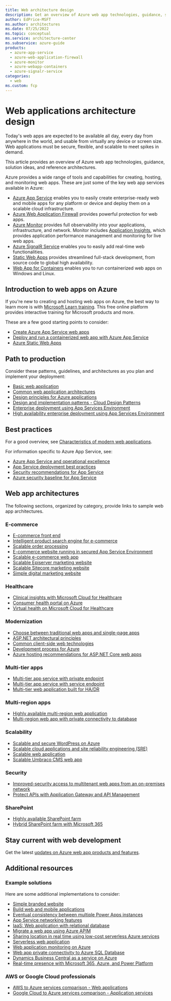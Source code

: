 ```yaml
---
title: Web architecture design
description: Get an overview of Azure web app technologies, guidance, solution ideas, and reference architectures.
author: EdPrice-MSFT
ms.author: architectures
ms.date: 07/25/2022
ms.topic: conceptual
ms.service: architecture-center
ms.subservice: azure-guide
products:
  - azure-app-service
  - azure-web-application-firewall
  - azure-monitor
  - azure-webapp-containers
  - azure-signalr-service
categories:
  - web
ms.custom: fcp
---
```


# Web applications architecture design

Today's web apps are expected to be available all day, every day from anywhere in the world, and usable from virtually any device or screen size. Web applications must be secure, flexible, and scalable to meet spikes in demand.

This article provides an overview of Azure web app technologies, guidance, solution ideas, and reference architectures.

Azure provides a wide range of tools and capabilities for creating, hosting, and monitoring web apps. These are just some of the key web app services available in Azure:

- [Azure App Service](https://azure.microsoft.com/services/app-service) enables you to easily create enterprise-ready web and mobile apps for any platform or device and deploy them on a scalable cloud infrastructure.
- [Azure Web Application Firewall](https://azure.microsoft.com/services/web-application-firewall) provides powerful protection for web apps.
- [Azure Monitor](https://azure.microsoft.com/services/monitor) provides full observability into your applications, infrastructure, and network. Monitor includes [Application Insights](/azure/azure-monitor/app/app-insights-overview), which provides application performance management and monitoring for live web apps.
- [Azure SignalR Service](https://azure.microsoft.com/services/signalr-service) enables you to easily add real-time web functionalities.
- [Static Web Apps](https://azure.microsoft.com/services/app-service/static) provides streamlined full-stack development, from source code to global high availability.
- [Web App for Containers](https://azure.microsoft.com/services/app-service/containers) enables you to run containerized web apps on Windows and Linux.

## Introduction to web apps on Azure

If you're new to creating and hosting web apps on Azure, the best way to learn more is with [Microsoft Learn training](/training/?WT.mc_id=learnaka). This free online platform provides interactive training for Microsoft products and more.

These are a few good starting points to consider:

- [Create Azure App Service web apps](/training/paths/create-azure-app-service-web-apps)
- [Deploy and run a containerized web app with Azure App Service](/training/modules/deploy-run-container-app-service)
- [Azure Static Web Apps](/training/paths/azure-static-web-apps)

## Path to production

Consider these patterns, guidelines, and architectures as you plan and implement your deployment:

- [Basic web application](../../reference-architectures/app-service-web-app/basic-web-app.yml)
- [Common web application architectures](/dotnet/architecture/modern-web-apps-azure/common-web-application-architectures)
- [Design principles for Azure applications](../../guide/design-principles/index.md)
- [Design and implementation patterns - Cloud Design Patterns](../../patterns/category/design-implementation.md)
- [Enterprise deployment using App Services Environment](../../reference-architectures/enterprise-integration/ase-standard-deployment.yml)
- [High availability enterprise deployment using App Services Environment](../../reference-architectures/enterprise-integration/ase-high-availability-deployment.yml)

## Best practices

For a good overview, see [Characteristics of modern web applications](/dotnet/architecture/modern-web-apps-azure/modern-web-applications-characteristics).

For information specific to Azure App Service, see:

- [Azure App Service and operational excellence](/azure/architecture/framework/services/compute/azure-app-service/operational-excellence)  
- [App Service deployment best practices](/azure/app-service/deploy-best-practices)
- [Security recommendations for App Service](/azure/app-service/security-recommendations)
- [Azure security baseline for App Service](/security/benchmark/azure/baselines/app-service-security-baseline)

## Web app architectures

The following sections, organized by category, provide links to sample web app architectures.

### E-commerce

- [E-commerce front end](../../example-scenario/apps/ecommerce-scenario.yml)
- [Intelligent product search engine for e-commerce](../../example-scenario/apps/ecommerce-search.yml)
- [Scalable order processing](../../example-scenario/data/ecommerce-order-processing.yml)
- [E-commerce website running in secured App Service Environment](../../solution-ideas/articles/ecommerce-website-running-in-secured-ase.yml)
- [Scalable e-commerce web app](../../solution-ideas/articles/scalable-ecommerce-web-app.yml)
- [Scalable Episerver marketing website](../../solution-ideas/articles/digital-marketing-episerver.yml)
- [Scalable Sitecore marketing website](../../solution-ideas/articles/digital-marketing-sitecore.yml)
- [Simple digital marketing website](../../solution-ideas/articles/digital-marketing-smb.yml)

### Healthcare

- [Clinical insights with Microsoft Cloud for Healthcare](../../example-scenario/mch-health/medical-data-insights.yml)
- [Consumer health portal on Azure](../../example-scenario/digital-health/health-portal.yml)
- [Virtual health on Microsoft Cloud for Healthcare](../../example-scenario/mch-health/virtual-health-mch.yml)

### Modernization

- [Choose between traditional web apps and single-page apps](/dotnet/architecture/modern-web-apps-azure/choose-between-traditional-web-and-single-page-apps)
- [ASP.NET architectural principles](/dotnet/architecture/modern-web-apps-azure/architectural-principles)
- [Common client-side web technologies](/dotnet/architecture/modern-web-apps-azure/common-client-side-web-technologies)
- [Development process for Azure](/dotnet/architecture/modern-web-apps-azure/development-process-for-azure)
- [Azure hosting recommendations for ASP.NET Core web apps](/dotnet/architecture/modern-web-apps-azure/azure-hosting-recommendations-for-asp-net-web-apps)

### Multi-tier apps

- [Multi-tier app service with private endpoint](../../example-scenario/web/multi-tier-app-service-private-endpoint.yml)
- [Multi-tier app service with service endpoint](../../reference-architectures/app-service-web-app/multi-tier-app-service-service-endpoint.yml)
- [Multi-tier web application built for HA/DR](../../example-scenario/infrastructure/multi-tier-app-disaster-recovery.yml)

### Multi-region apps

- [Highly available multi-region web application](../../reference-architectures/app-service-web-app/multi-region.yml)
- [Multi-region web app with private connectivity to database](../../example-scenario/sql-failover/app-service-private-sql-multi-region.yml)

### Scalability

- [Scalable and secure WordPress on Azure](../../example-scenario/infrastructure/wordpress.yml)
- [Scalable cloud applications and site reliability engineering (SRE)](../../example-scenario/apps/scalable-apps-performance-modeling-site-reliability.yml)
- [Scalable web application](../../reference-architectures/app-service-web-app/scalable-web-app.yml)
- [Scalable Umbraco CMS web app](../../solution-ideas/articles/medium-umbraco-web-app.yml)

### Security

- [Improved-security access to multitenant web apps from an on-premises network](../../example-scenario/security/access-multitenant-web-app-from-on-premises.yml)
- [Protect APIs with Application Gateway and API Management](../../reference-architectures/apis/protect-apis.yml)

### SharePoint

- [Highly available SharePoint farm](../../solution-ideas/articles/highly-available-sharepoint-farm.yml)
- [Hybrid SharePoint farm with Microsoft 365](../../solution-ideas/articles/sharepoint-farm-microsoft-365.yml)

## Stay current with web development

Get the latest [updates on Azure web app products and features](https://azure.microsoft.com/updates/?category=web).

## Additional resources

### Example solutions

Here are some additional implementations to consider:

- [Simple branded website](../../solution-ideas/articles/simple-branded-website.yml)
- [Build web and mobile applications](../../solution-ideas/articles/webapps.yml)
- [Eventual consistency between multiple Power Apps instances](/azure/architecture/guide/power-platform/eventual-consistency)
- [App Service networking features](/azure/app-service/networking-features)
- [IaaS: Web application with relational database](../../high-availability/ref-arch-iaas-web-and-db.yml)
- [Migrate a web app using Azure APIM](../../example-scenario/apps/apim-api-scenario.yml)
- [Sharing location in real time using low-cost serverless Azure services](../../example-scenario/signalr/index.yml)
- [Serverless web application](../../reference-architectures/serverless/web-app.yml)
- [Web application monitoring on Azure](../../reference-architectures/app-service-web-app/app-monitoring.yml)
- [Web app private connectivity to Azure SQL Database](../../example-scenario/private-web-app/private-web-app.yml)
- [Dynamics Business Central as a service on Azure](../../solution-ideas/articles/business-central.yml)
- [Real-time presence with Microsoft 365, Azure, and Power Platform](../../solution-ideas/articles/presence-microsoft-365-power-platform.yml)

### AWS or Google Cloud professionals

- [AWS to Azure services comparison - Web applications](/azure/architecture/aws-professional/services#web-applications)
- [Google Cloud to Azure services comparison - Application services](/azure/architecture/gcp-professional/services#application-services)